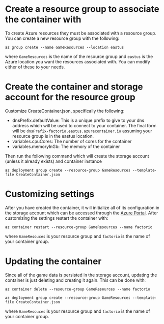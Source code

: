 
# Create a resource group to associate the container with
To create Azure resources they must be associated with a resource group. You can create a new resource group with the following:

`az group create --name GameResources --location eastus`

where `GameResources` is the name of the resource group and `eastus` is the Azure location you want the resources associated with. You can modify either of these to your needs.

# Create the container and storage account for the resource group
Customize CreateContainer.json, specifically the following:
- dnsPrefix.defaultValue: This is a unique prefix to give to your dns address which will be used to connect to your container. The final form will be `dnsPrefix-factorio.eastus.azurecontainer.io` assuming your resource group is in the eastus location.
- variables.cpuCores: The number of cores for the container
- variables.memoryInGb: The memory of the container

Then run the following command which will create the storage account (unless it already exists) and container instance

`az deployment group create --resource-group GameResources --template-file CreateContainer.json`

# Customizing settings
After you have created the container, it will initialize all of its configuration in the storage account which can be accessed through the [Azure Portal](https://portal.azure.com/). After customizing the settings restart the container with:

`az container restart --resource-group GameResources --name factorio`

where `GameResouces` is your resource group and `factorio` is the name of your container group.

# Updating the container
Since all of the game data is persisted in the storage account, updating the container is just deleting and creating it again. This can be done with:

`az container delete --resource-group GameResources --name factorio`

`az deployment group create --resource-group GameResources --template-file CreateContainer.json`

where `GameResouces` is your resource group and `factorio` is the name of your container group.